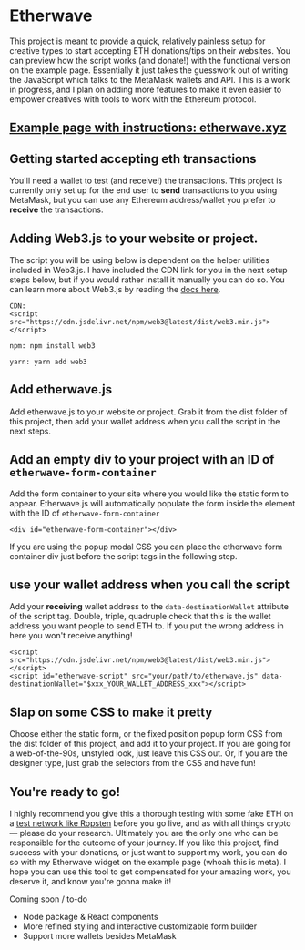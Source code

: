 # Etherwave
This project is meant to provide a quick, relatively painless setup for creative types to start accepting ETH donations/tips on their websites. You can preview how the script works (and donate!) with the functional version on the example page. Essentially it just takes the guesswork out of writing the JavaScript which talks to the MetaMask wallets and API. This is a work in progress, and I plan on adding more features to make it even easier to empower creatives with tools to work with the Ethereum protocol.

## [Example page with instructions: etherwave.xyz](https://etherwave.xyz/)

## Getting started accepting eth transactions
You'll need a wallet to test (and receive!) the transactions. This project is currently only set up for the end user to **send** transactions to you using MetaMask, but you can use any Ethereum address/wallet you prefer to **receive** the transactions.

## Adding Web3.js to your website or project.
  The script you will be using below is dependent on the helper utilities included in Web3.js. I have included the CDN link for you in the next setup steps below, but if you would rather install it manually you can do so. You can learn more about Web3.js by reading the [docs here](https://web3js.readthedocs.io/en/v1.5.2/getting-started.html).

```
CDN:
<script src="https://cdn.jsdelivr.net/npm/web3@latest/dist/web3.min.js"></script>

npm: npm install web3

yarn: yarn add web3
```
  
## Add etherwave.js
Add etherwave.js to your website or project. Grab it from the dist folder of this project, then add your wallet address when you call the script in the next steps.

## Add an empty div to your project with an ID of `etherwave-form-container`
Add the form container to your site where you would like the static form to appear. Etherwave.js will automatically populate the form inside the element with the ID of `etherwave-form-container`
```
<div id="etherwave-form-container"></div>
```
If you are using the popup modal CSS you can place the etherwave form container div just before the script tags in the following step.

## use your wallet address when you call the script

Add your **receiving** wallet address to the `data-destinationWallet` attribute of the script tag. Double, triple, quadruple check that this is the wallet address you want people to send ETH to. If you put the wrong address in here you won't receive anything!
```
<script src="https://cdn.jsdelivr.net/npm/web3@latest/dist/web3.min.js"></script>
<script id="etherwave-script" src="your/path/to/etherwave.js" data-destinationWallet="$xxx_YOUR_WALLET_ADDRESS_xxx"></script>
```

## Slap on some CSS to make it pretty</h3>
Choose either the static form, or the fixed position popup form CSS from the dist folder of this project, and add it to your project.
If you are going for a web-of-the-90s, unstyled look, just leave this CSS out. Or, if you are the designer type, just grab the selectors from the CSS and have fun!

## You're ready to go!
I highly recommend you give this a thorough testing with some fake ETH on a [test network like Ropsten](https://faucet.ropsten.be/) before you go live, and as with all things crypto — please do your research. Ultimately you are the only one who can be responsible for the outcome of your journey.
If you like this project, find success with your donations, or just want to support my work, you can do so with my Etherwave widget on the example page (whoah this is meta).
I hope you can use this tool to get compensated for your amazing work, you deserve it, and  know you're gonna make it!


Coming soon / to-do
* Node package & React components
* More refined styling and interactive customizable form builder
* Support more wallets besides MetaMask
